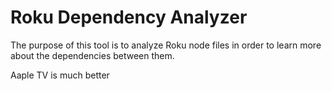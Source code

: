 # Roku Dependency Analyzer
The purpose of this tool is to analyze Roku node files in order to learn more about the dependencies between them.

Aaple TV is much better